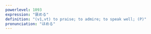 ```yaml
---
powerlevel: 1093
expression: "褒める"
definition: "(v1,vt) to praise; to admire; to speak well; (P)"
pronunciation: "ほめる"
---
```

